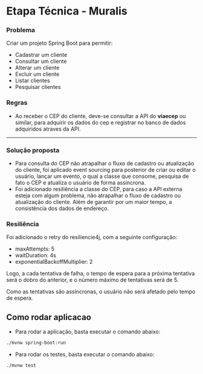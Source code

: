 # Etapa Técnica - Muralis
### Problema
Criar um projeto Spring Boot para permitir:
- Cadastrar um cliente
- Consultar um cliente
- Alterar um cliente
- Excluir um cliente
- Listar clientes
- Pesquisar clientes

### Regras
- Ao receber o CEP do cliente, deve-se consultar a API do **viaecep** ou similar, para adquirir os dados do cep e registrar no banco de dados adquiridos atraves da API.

---

### Solução proposta
- Para consulta do CEP não atrapalhar o fluxo de cadastro ou atualização do cliente, foi aplicado event sourcing para posterior de criar ou editar o usuário, lançar um evento, o qual a classe que consome, pesquisa de fato o CEP e atualiza o usuário de forma assíncrona.
- Foi adicionado resiliência a classe do CEP, para caso a API externa esteja com algum problema, não atrapalhar o fluxo de cadastro ou atualização do cliente. Além de garantir por um maior tempo, a consistência dos dados de endereço.

### Resiliência
Foi adicionado o retry do resiliencie4j, com a seguinte configuração:
- maxAttempts: 5
- waitDuration: 4s
- exponentialBackoffMultiplier: 2

Logo, a cada tentativa de falha, o tempo de espera para a próxima tentativa será o dobro do anterior, e o número máximo de tentativas será de 5.

Como as tentativas são assíncronas, o usuário não será afetado pelo tempo de espera.

## Como rodar aplicacao
- Para rodar a aplicação, basta executar o comando abaixo:
```bash
./mvnw spring-boot:run
```
- Para rodar os testes, basta executar o comando abaixo:
```bash
./mvnw test
```